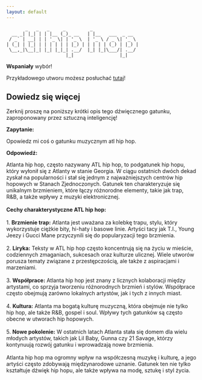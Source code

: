 ```yaml
---
layout: default
---
```


```
       _   _   _     _         _                 
  __ _| |_| | | |__ (_)_ __   | |__   ___  _ __  
 / _` | __| | | '_ \| | '_ \  | '_ \ / _ \| '_ \ 
| (_| | |_| | | | | | | |_) | | | | | (_) | |_) |
 \__,_|\__|_| |_| |_|_| .__/  |_| |_|\___/| .__/ 
                      |_|                 |_|    
```
**Wspaniały** wybór!

Przykładowego utworu możesz posłuchać [tutaj](https://p.scdn.co/mp3-preview/be360a507094a10639c1da4d1e8da31514d744dc)!
## Dowiedz się więcej
Zerknij proszę na poniższy krótki opis tego dźwięcznego gatunku, zaproponowany przez sztuczną inteligencję!



**Zapytanie:**

Opowiedz mi coś o gatunku muzycznym atl hip hop.

**Odpowiedź:**

Atlanta hip hop, często nazywany ATL hip hop, to podgatunek hip hopu, który wyłonił się z Atlanty w stanie Georgia. W ciągu ostatnich dwóch dekad zyskał na popularności i stał się jednym z najważniejszych centrów hip hopowych w Stanach Zjednoczonych. Gatunek ten charakteryzuje się unikalnym brzmieniem, które łączy różnorodne elementy, takie jak trap, R&B, a także wpływy z muzyki elektronicznej.<br><br>**Cechy charakterystyczne ATL hip hop:**<br><br>1. **Brzmienie trap:** Atlanta jest uważana za kolebkę trapu, stylu, który wykorzystuje ciężkie bity, hi-haty i basowe linie. Artyści tacy jak T.I., Young Jeezy i Gucci Mane przyczynili się do popularyzacji tego brzmienia.<br><br>2. **Liryka:** Teksty w ATL hip hop często koncentrują się na życiu w mieście, codziennych zmaganiach, sukcesach oraz kulturze ulicznej. Wiele utworów porusza tematy związane z przestępczością, ale także z aspiracjami i marzeniami.<br><br>3. **Współprace:** Atlanta hip hop jest znany z licznych kolaboracji między artystami, co sprzyja tworzeniu różnorodnych brzmień i stylów. Współprace często obejmują zarówno lokalnych artystów, jak i tych z innych miast.<br><br>4. **Kultura:** Atlanta ma bogatą kulturę muzyczną, która obejmuje nie tylko hip hop, ale także R&B, gospel i soul. Wpływy tych gatunków są często obecne w utworach hip hopowych.<br><br>5. **Nowe pokolenie:** W ostatnich latach Atlanta stała się domem dla wielu młodych artystów, takich jak Lil Baby, Gunna czy 21 Savage, którzy kontynuują rozwój gatunku i wprowadzają nowe brzmienia.<br><br>Atlanta hip hop ma ogromny wpływ na współczesną muzykę i kulturę, a jego artyści często zdobywają międzynarodowe uznanie. Gatunek ten nie tylko kształtuje dźwięk hip hopu, ale także wpływa na modę, sztukę i styl życia.